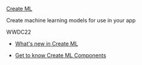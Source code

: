 [Create ML](https://developer.apple.com/machine-learning/create-ml/)

Create machine learning models for use in your app

WWDC22

* [What's new in Create ML](https://developer.apple.com/videos/play/wwdc2022/110332)

* [Get to know Create ML Components](https://developer.apple.com/videos/play/wwdc2022/10019)
